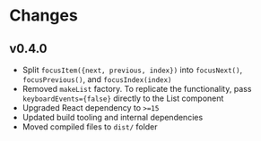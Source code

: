 # Changes

## v0.4.0
- Split `focusItem({next, previous, index})` into `focusNext()`, `focusPrevious()`, and `focusIndex(index)`
- Removed `makeList` factory. To replicate the functionality, pass `keyboardEvents={false}` directly to the List component
- Upgraded React dependency to `>=15`
- Updated build tooling and internal dependencies
- Moved compiled files to `dist/` folder
